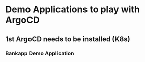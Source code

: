 # Demo Applications to play with ArgoCD
## 1st ArgoCD needs to be installed (K8s)
### Bankapp Demo Application

